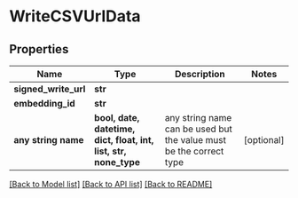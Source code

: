 # WriteCSVUrlData


## Properties
Name | Type | Description | Notes
------------ | ------------- | ------------- | -------------
**signed_write_url** | **str** |  | 
**embedding_id** | **str** |  | 
**any string name** | **bool, date, datetime, dict, float, int, list, str, none_type** | any string name can be used but the value must be the correct type | [optional]

[[Back to Model list]](../README.md#documentation-for-models) [[Back to API list]](../README.md#documentation-for-api-endpoints) [[Back to README]](../README.md)


